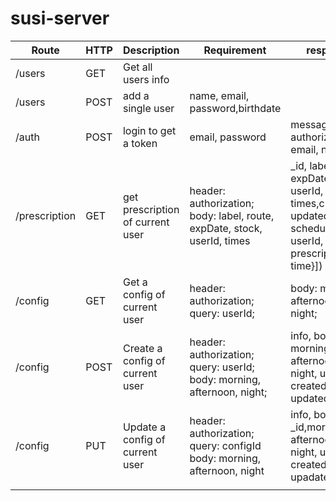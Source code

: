 # susi-server

| Route          | HTTP   | Description             |Requirement                       |response                                            |
|----------------|--------|-------------------------|----------------------------------|----------------------------------------------------|
| /users         | GET    | Get all users info      |                                  |                                                    |
| /users         | POST   | add a single user       | name, email, password,birthdate  |                                                    |
| /auth          | POST   | login to get a token    | email, password                  | message, authorization, email, name                |
| /prescription  | GET    | get prescription of current user | header: authorization; body: label, route, expDate,  stock, userId, times | _id, label, route, expDate, stock, userId, times,createdAt, updatedAt,  schedule ([{_id, userId, prescriptionId, time}]) |
| /config | GET | Get a config of current user | header: authorization; query: userId; | body: morning, afternoon, night;|
|/config | POST| Create a config of current user| header: authorization; query: userId; body: morning, afternoon, night;| info, body ( _id, morning, afternoon, night, userId, createdAt, updatedAt )  |
|/config| PUT | Update a config of current user| header: authorization; query: configId body: morning, afternoon, night| info, body ( _id,morning, afternoon, night, userId, createdAt, upadatedAt ) |
|||||| 